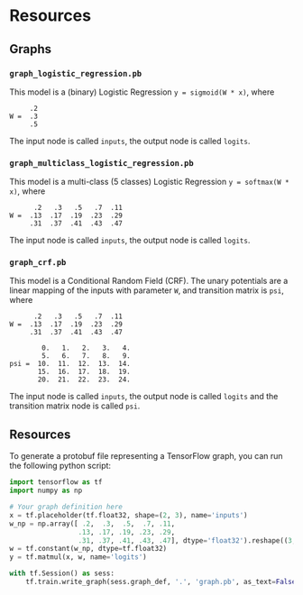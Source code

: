 # Resources

## Graphs

### `graph_logistic_regression.pb`
This model is a (binary) Logistic Regression `y = sigmoid(W * x)`, where
```
     .2
W =  .3
     .5
```
The input node is called `inputs`, the output node is called `logits`.

### `graph_multiclass_logistic_regression.pb`
This model is a multi-class (5 classes) Logistic Regression `y = softmax(W * x)`, where
```
      .2   .3   .5   .7  .11
W =  .13  .17  .19  .23  .29
     .31  .37  .41  .43  .47
```
The input node is called `inputs`, the output node is called `logits`.

### `graph_crf.pb`
This model is a Conditional Random Field (CRF). The unary potentials are a linear mapping of the inputs with parameter `W`, and transition matrix is `psi`, where
```
      .2   .3   .5   .7  .11
W =  .13  .17  .19  .23  .29
     .31  .37  .41  .43  .47

        0.   1.   2.   3.   4.
        5.   6.   7.   8.   9.
psi =  10.  11.  12.  13.  14.
       15.  16.  17.  18.  19.
       20.  21.  22.  23.  24.
```
The input node is called `inputs`, the output node is called `logits` and the transition matrix node is called `psi`.

## Resources

To generate a protobuf file representing a TensorFlow graph, you can run the following python script:
```python
import tensorflow as tf
import numpy as np

# Your graph definition here
x = tf.placeholder(tf.float32, shape=(2, 3), name='inputs')
w_np = np.array([ .2,  .3,  .5,  .7, .11,
                 .13, .17, .19, .23, .29,
                 .31, .37, .41, .43, .47], dtype='float32').reshape((3, 5))
w = tf.constant(w_np, dtype=tf.float32)
y = tf.matmul(x, w, name='logits')

with tf.Session() as sess:
    tf.train.write_graph(sess.graph_def, '.', 'graph.pb', as_text=False)
```
